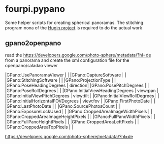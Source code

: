 fourpi.pypano
=============

Some helper scripts for creating spherical panoramas. The stitching program nona of 
the [Hugin project](http://hugin.sourceforge.net) is required to do the actual work


gpano2openpano
--------------

read the https://developers.google.com/photo-sphere/metadata/?hl=de from a panorama and create the xml configuration file for the openpano/saladao viewer


|GPano:UsePanoramaViewer | |
|GPano:CaptureSoftware | |
|GPano:StitchingSoftware | |
|GPano:ProjectionType | |
|GPano:PoseHeadingDegrees | direction|
|GPano:PosePitchDegrees | |
|GPano:PoseRollDegrees | |
|GPano:InitialViewHeadingDegrees | view:pan |
|GPano:InitialViewPitchDegrees | view:tilt |
|GPano:InitialViewRollDegrees | |
|GPano:InitialHorizontalFOVDegrees | view:fov |
|GPano:FirstPhotoDate | |
|GPano:LastPhotoDate | |
|GPano:SourcePhotosCount | |
|GPano:ExposureLockUsed | |
|GPano:CroppedAreaImageWidthPixels | |
|GPano:CroppedAreaImageHeightPixels | |
|GPano:FullPanoWidthPixels | |
|GPano:FullPanoHeightPixels | |
|GPano:CroppedAreaLeftPixels | |
|GPano:CroppedAreaTopPixels | |

 https://developers.google.com/photo-sphere/metadata/?hl=de
